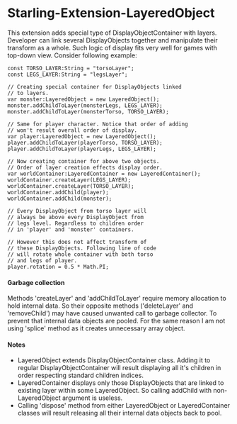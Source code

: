 # Starling-Extension-LayeredObject

This extension adds special type of DisplayObjectContainer with layers. Developer can link several DisplayObjects together and manipulate their transform as a whole. Such logic of display fits very well for games with top-down view. Consider following example:

```
const TORSO_LAYER:String = "torsoLayer";
const LEGS_LAYER:String = "legsLayer";

// Creating special container for DisplayObjects linked 
// to layers.
var monster:LayeredObject = new LayeredObject();
monster.addChildToLayer(monsterLegs, LEGS_LAYER);
monster.addChildToLayer(monsterTorso, TORSO_LAYER);

// Same for player character. Notice that order of adding 
// won't result overall order of display.
var player:LayeredObject = new LayeredObject();
player.addChildToLayer(playerTorso, TORSO_LAYER);
player.addChildToLayer(playerLegs, LEGS_LAYER);

// Now creating container for above two objects.
// Order of layer creation effects display order.
var worldContainer:LayeredContainer = new LayeredContainer();
worldContainer.createLayer(LEGS_LAYER);
worldContainer.createLayer(TORSO_LAYER);
worldContainer.addChild(player);
worldContainer.addChild(monster);

// Every DisplayObject from torso layer will 
// always be above every DisplayObject from 
// legs level. Regardless to children order 
// in 'player' and 'monster' containers.

// However this does not affect transform of 
// these DisplayObjects. Following line of code 
// will rotate whole container with both torso 
// and legs of player.
player.rotation = 0.5 * Math.PI;
```

#### Garbage collection

Methods 'createLayer' and 'addChildToLayer' require memory allocation to hold internal data. So their opposite methods ('deleteLayer' and 'removeChild') may have caused unwanted call to garbage collector. To prevent that internal data objects are pooled. For the same reason I am not using 'splice' method as it creates unnecessary array object.

#### Notes

- LayeredObject extends DisplayObjectContainer class. Adding it to regular DisplayObjectContainer will result displaying all it's children in order respecting standard children indices.
- LayeredContainer displays only those DisplayObjects that are linked to existing layer within some LayeredObject. So calling addChild with non-LayeredObject argument is useless.
- Calling 'dispose' method from either LayeredObject or LayeredContainer classes will result releasing all their internal data objects back to pool.
